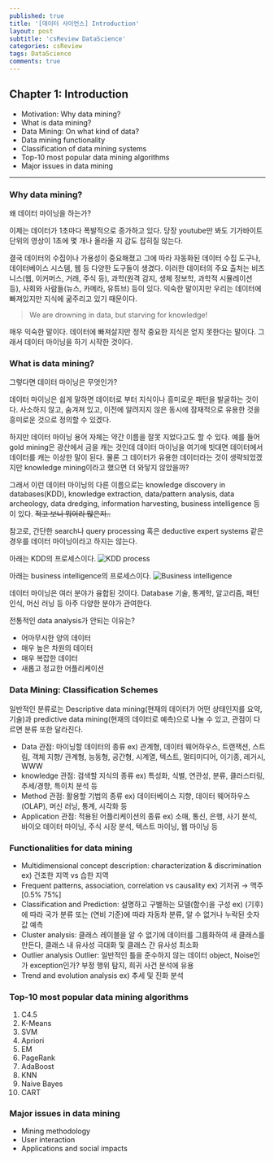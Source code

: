```yaml
---
published: true
title: '[데이터 사이언스] Introduction'
layout: post
subtitle: 'csReview DataScience'
categories: csReview
tags: DataScience
comments: true
---
```


## Chapter 1: Introduction
- Motivation: Why data mining?
- What is data mining?
- Data Mining: On what kind of data?
- Data mining functionality
- Classification of data mining systems
- Top-10 most popular data mining algorithms
- Major issues in data mining

---

### Why data mining?

왜 데이터 마이닝을 하는가?

이제는 데이터가 1초마다 폭발적으로 증가하고 있다. 당장 youtube만 봐도 기가바이트 단위의 영상이 1초에 몇 개나 올라올 지 감도 잡히질 않는다.

결국 데이터의 수집이나 가용성이 중요해졌고 그에 따라 자동화된 데이터 수집 도구나, 데이터베이스 시스템, 웹 등 다양한 도구들이 생겼다. 이러한 데이터의 주요 출처는 비즈니스(웹, 이커머스, 거래, 주식 등), 과학(원격 감지, 생체 정보학, 과학적 시뮬레이션 등), 사회와 사람들(뉴스, 카메라, 유튜브) 등이 있다. 익숙한 말이지만 우리는 데이터에 빠져있지만 지식에 굶주리고 있기 때문이다.


> We are drowning in data, but starving for knowledge!

매우 익숙한 말이다. 데이터에 빠져살지만 정작 중요한 지식은 얻지 못한다는 말이다. 그래서 데이터 마이닝을 하기 시작한 것이다.

### What is data mining?

그렇다면 데이터 마이닝은 무엇인가?

데이터 마이닝은 쉽게 말하면 데이터로 부터 지식이나 흥미로운 패턴을 발굴하는 것이다. 사소하지 않고, 숨겨져 있고, 이전에 알려지지 않은 동시에 잠재적으로 유용한 것을 흥미로운 것으로 정의할 수 있겠다.

하지만 데이터 마이닝 용어 자체는 약간 이름을 잘못 지었다고도 할 수 있다. 예를 들어 gold mining은 광산에서 금을 캐는 것인데 데이터 마이닝을 여기에 빗대면 데이터에서 데이터를 캐는 이상한 말이 된다. 물론 그 데이터가 유용한 데이터라는 것이 생략되었겠지만 knowledge mining이라고 했으면 더 와닿지 않았을까?

그래서 이런 데이터 마이닝의 다른 이름으로는 knowledge discovery in databases(KDD), knowledge extraction, data/pattern analysis, data archeology, data dredging, information harvesting, business intelligence 등이 있다. ~~적고 보니 뭐이리 많은지..~~

참고로, 간단한 search나 query processing 혹은 deductive expert systems 같은 경우를 데이터 마이닝이라고 하지는 않는다.

아래는 KDD의 프로세스이다.
![KDD process](https://sundongkim-dev.github.io/assets/img/data-science/KDD.png)  

아래는 business intelligence의 프로세스이다.
![Business intelligence](https://sundongkim-dev.github.io/assets/img/data-science/business_intelligence.png)  

데이터 마이닝은 여러 분야가 융합된 것이다. Database 기술, 통계학, 알고리즘, 패턴 인식, 머신 러닝 등 아주 다양한 분야가 관여한다.

전통적인 data analysis가 안되는 이유는?
- 어마무시한 양의 데이터
- 매우 높은 차원의 데이터
- 매우 복잡한 데이터
- 새롭고 정교한 어플리케이션

### Data Mining: Classification Schemes

일반적인 분류로는 Descriptive data mining(현재의 데이터가 어떤 상태인지를 요약, 기술)과 predictive data mining(현재의 데이터로 예측)으로 나눌 수 있고, 관점이 다르면 분류 또한 달라진다.
- Data 관점: 마이닝할 데이터의 종류
ex) 관계형, 데이터 웨어하우스, 트랜잭션, 스트림, 객체 지향/
관계형, 능동형, 공간형, 시계열, 텍스트, 멀티미디어,
이기종, 레거시, WWW
- knowledge 관점: 검색할 지식의 종류
ex) 특성화, 식별, 연관성, 분류, 클러스터링,
추세/경향, 특이치 분석 등
- Method 관점: 활용할 기법의 종류
ex) 데이터베이스 지향, 데이터 웨어하우스(OLAP), 머신 러닝, 통계,
시각화 등
- Application 관점: 적용된 어플리케이션의 종류
ex) 소매, 통신, 은행, 사기 분석, 바이오 데이터 마이닝, 주식
시장 분석, 텍스트 마이닝, 웹 마이닝 등

### Functionalities for data mining
- Multidimensional concept description: characterization & discrimination
ex) 건조한 지역 vs 습한 지역
- Frequent patterns, association, correlation vs causality
ex) 기저귀 → 맥주[0.5% 75%]
- Classification and Prediction: 설명하고 구별하는 모델(함수)을 구성
ex) (기후)에 따라 국가 분류 또는 (연비 기준)에 따라 자동차 분류, 알 수 없거나 누락된 숫자 값 예측
- Cluster analysis: 클래스 레이블을 알 수 없기에 데이터를 그룹화하여 새 클래스를 만든다, 클래스 내 유사성 극대화 및 클래스 간 유사성 최소화
- Outlier analysis
Outlier: 일반적인 틀을 준수하지 않는 데이터 object, Noise인가 exception인가? 부정 행위 탐지, 희귀 사건 분석에 유용
- Trend and evolution analysis
ex) 추세 및 진화 분석

### Top-10 most popular data mining algorithms
1. C4.5
2. K-Means
3. SVM
4. Apriori
5. EM
6. PageRank
7. AdaBoost
7. KNN
7. Naive Bayes
10. CART

### Major issues in data mining
- Mining methodology
- User interaction
- Applications and social impacts
